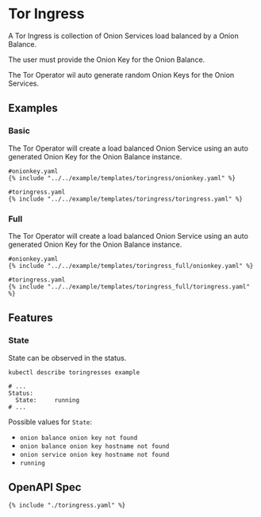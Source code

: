 # Tor Ingress

A Tor Ingress is collection of Onion Services load balanced by a Onion Balance.

The user must provide the Onion Key for the Onion Balance.

The Tor Operator wil auto generate random Onion Keys for the Onion Services.

## Examples

### Basic

The Tor Operator will create a load balanced Onion Service using an auto generated Onion Key for the Onion Balance instance.

```
#onionkey.yaml
{% include "../../example/templates/toringress/onionkey.yaml" %}
```

```
#toringress.yaml
{% include "../../example/templates/toringress/toringress.yaml" %}
```

### Full

The Tor Operator will create a load balanced Onion Service using an auto generated Onion Key for the Onion Balance instance.

```
#onionkey.yaml
{% include "../../example/templates/toringress_full/onionkey.yaml" %}
```

```
#toringress.yaml
{% include "../../example/templates/toringress_full/toringress.yaml" %}
```

## Features

### State

State can be observed in the status.

```
kubectl describe toringresses example
```

```
# ...
Status:
  State:     running
# ...
```

Possible values for `State`:

- `onion balance onion key not found`
- `onion balance onion key hostname not found`
- `onion service onion key hostname not found`
- `running`

## OpenAPI Spec

```
{% include "./toringress.yaml" %}
```
